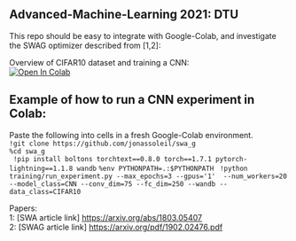 
## Advanced-Machine-Learning 2021: DTU
This repo should be easy to integrate with Google-Colab,
and investigate the SWAG optimizer described from [1,2]:

Overview of CIFAR10 dataset and training a CNN: \
[![Open In Colab](https://colab.research.google.com/assets/colab-badge.svg)](https://colab.research.google.com/github/jonassoleil/swa_g/blob/master/notebooks/look_at_cifar10.ipynb)

## Example of how to run a CNN experiment in Colab:
Paste the following into cells in a fresh Google-Colab environment. \
` !git clone https://github.com/jonassoleil/swa_g ` \
` %cd swa_g ` \
` !pip install boltons torchtext==0.8.0 torch==1.7.1 pytorch-lightning==1.1.8 wandb`
` %env PYTHONPATH=.:$PYTHONPATH `
` !python training/run_experiment.py --max_epochs=3 --gpus='1' 
 --num_workers=20 --model_class=CNN --conv_dim=75 --fc_dim=250 --wandb
 --data_class=CIFAR10`

Papers: \
1: [SWA article link] https://arxiv.org/abs/1803.05407  \
2: [SWAG article link] https://arxiv.org/pdf/1902.02476.pdf
